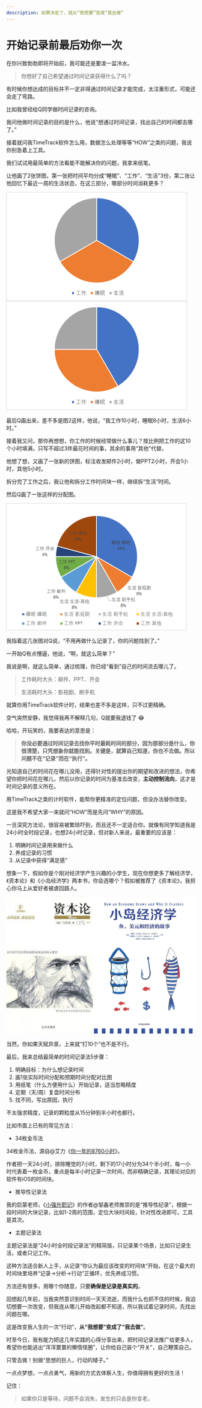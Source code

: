 ```yaml
---
description: 如果决定了，就从“我想要”变成“我去做”
---
```


# 开始记录前最后劝你一次

在你兴致勃勃即将开始前，我可能还是要泼一盆冷水。

> 你想好了自己希望通过时间记录获得什么了吗？

有时候你想达成的目标并不一定非得通过时间记录才能完成，太注重形式，可能还会走了弯路。

比如我曾经给Q同学做时间记录的咨询。

我问他做时间记录的目的是什么，他说“想通过时间记录，找出自己的时间都去哪了。”

接着就问我TimeTrack软件怎么用，数据怎么处理等等“HOW”之类的问题，我说你别急着上工具。

我们试试用最简单的方法看能不能解决你的问题，我拿来纸笔。

让他画了2张饼图，第一张把时间平均分成“睡眠”、“工作”、“生活”3份，第二张让他回忆下最近一周的生活状态，在这三部分，哪部分时间消耗更多？

![](../.gitbook/assets/qq-tu-pian-20190811112211.png)

最后Q画出来，差不多是图2这样，他说，“我工作10小时，睡眠8小时，生活6小时。”

接着我又问，那你再想想，你工作的时候经常做什么事儿？按比例把工作的这10个小时填满，只写不超过3件最花时间的事，其余的事用“其他”代替。 

他想了想，又画了一张新的饼图，标注收发邮件2小时，做PPT2小时，开会1小时，其他5小时。

拆分完了工作之后，我让他和拆分工作时间块一样，继续拆“生活”时间。

然后Q画了一张这样的分配图。

![Q&#x540C;&#x5B66;&#x7684;&#x65F6;&#x95F4;&#x5206;&#x5E03;](../.gitbook/assets/56image.jpg)

我指着这几张图对Q说，“不用再做什么记录了，你的问题找到了。”

一开始Q有点懵逼，他说，“啊，就这么简单？”

我说是啊，就这么简单，通过梳理，你已经“看到”自己的时间流去哪儿了。

> 工作耗时大头：邮件、PPT、开会
>
> 生活耗时大头：影视剧、刷手机

就算你用TimeTrack软件计时，结果也差不多是这样，只不过更精确。

空气突然安静，我觉得我再不解释几句，Q就要我退钱了 😂

哈哈，开玩笑的，我要表达的意思是：

> **你没必要通过时间记录去找你平时最耗时间的部分，因为那部分是什么，你很清楚，只凭想象你就能找到。关键是，就算自己知道，你也不去做。所以问题不在“记录”而在“执行”。**

光知道自己的时间花在哪儿没用，还得针对性的提出你的期望和改进的想法，你希望你把时间花在哪儿，然后以你记录的时间为基准去改变，**主动控制流向**，这才是时间记录的意义所在。

用TimeTrack之类的计时软件，能帮你更精准的定位问题，但没办法替你改变。

这是我不希望大家一来就问“HOW”而是先问“WHY”的原因。

一旦深究方法论，很容易被繁琐吓到，而且还不一定适合你。就像有同学知道我是24小时全时段记录，也想24小时记录，但对新人来说，最重要的应该是：

1. 明确时间记录用来做什么
2. 养成记录的习惯
3. 从记录中获得“满足感”

想象一下，假如你是个刚对经济学产生兴趣的小学生，现在你想更多了解经济学，《资本论》和《小岛经济学》两本书，你会选哪个？假如被推荐了《资本论》，我担心你马上从爱好者被虐回路人。

![&#x300A;&#x8D44;&#x672C;&#x8BBA;&#x300B;&#xFF06;&#x300A;&#x5C0F;&#x5C9B;&#x7ECF;&#x6D4E;&#x5B66;&#x300B;](../.gitbook/assets/qq-tu-pian-20190811140037.png)

当然，你如果天赋异禀，上来就“打10个”也不是不行。

最后，我来总结最简单的时间记录法5步骤：

1. 明确目标：为什么想记录时间
2. 画1张实际时间分配和预期时间分配对比图
3. 用纸笔（什么方便用什么）开始记录，适当忽略精度
4. 定期（天/周）复盘时间分布
5. 找不同，写出原因，执行

不太强求精度，记录的颗粒度从15分钟到半小时也都行。

比如市面上已有的常见方法：

* 34枚金币法

34枚金币法，源自@艾力《[你一年的8760小时](https://book.douban.com/subject/26695301/)》。

作者把一天24小时，排除睡觉的7小时，剩下的17小时分为34个半小时，每一小时代表着一枚金币，重点是每半小时记录一次时间，而非精确记录，其理论对应的软件有iOS的时间块。

* 推导性记录法

我的启蒙老师，《[小强升职记](https://book.douban.com/subject/25852981/)》的作者@邹鑫老师推崇的是“推导性纪录”，根据一段时间的大块记录，比如1-2周的范围，定位大块时间段，针对性改进即可，工具是其次。

* 主题记录法

主题记录法是“24小时全时段记录法”的精简版，只记录某个场景，比如只记录生活，或者只记工作。

这种方法适合新人上手，从记录“你认为最应该改变的时间块”开始，在这个最大的时间块里培养“记录→分析→行动”正循环，优先养成习惯。

方法还有很多，用哪个你随意，只要**确保是记录是真实的**。

回想起几年前，当我突然意识到时间一天天流逝，而我什么也抓不住的时候，我迫切想要一次改变，但我连从哪儿开始改起都不知道，所以我试着记录时间，先找出问题在哪。

这是改变我人生的一次“行动”，**从“我想要”变成了“我去做”**。

时至今日，我有能力把这几年实践的心得分享出来，把时间记录法推广给更多人，希望你也能逃出“浑浑噩噩的懒惰怪圈”，让你给自己装个“开关”，自己鞭策自己。

只管去做！别做“思想的巨人，行动的矮子。”

一点点梦想，一点点勇气，用新的方式去体察人生，你值得拥有更好的生活！

记住：

> 如果你只是等待，问题不会消失，发生的只会是你变老。



